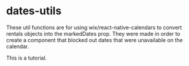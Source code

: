 # dates-utils

These util functions are for using wix/react-native-calendars to convert rentals objects into the markedDates prop. They were made in order to create a component that blocked out dates that were unavailable on the calendar.

This is a tutorial.
